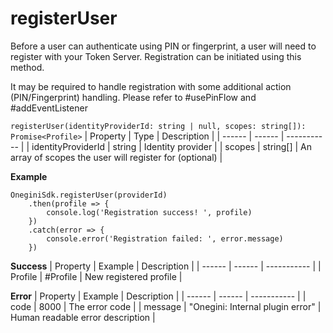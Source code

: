 # registerUser

Before a user can authenticate using PIN or fingerprint, a user will need to register with your Token Server. Registration can be initiated using this method.

It may be required to handle registration with some additional action (PIN/Fingerprint) handling. Please refer to #usePinFlow and #addEventListener

`registerUser(identityProviderId: string | null, scopes: string[]): Promise<Profile>`
| Property | Type | Description |
| ------ | ------ | ----------- |
| identityProviderId | string | Identity provider |
| scopes | string[] | An array of scopes the user will register for (optional) |


**Example**
```
OneginiSdk.registerUser(providerId)
    .then(profile => {
        console.log('Registration success! ', profile)
    })
    .catch(error => {
        console.error('Registration failed: ', error.message)
    })
```


**Success**
| Property | Example | Description |
| ------ | ------ |  ----------- |
| Profile   |  #Profile  | New registered profile |

**Error**
| Property | Example | Description |
| ------ | ------ |  ----------- |
| code   | 8000   | The error code |
| message   | "Onegini: Internal plugin error"   | Human readable error description |

